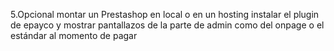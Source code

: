 5.Opcional montar un Prestashop en local o en un hosting
instalar el plugin de epayco y mostrar pantallazos de la parte de admin
como del onpage o el estándar al momento de pagar
